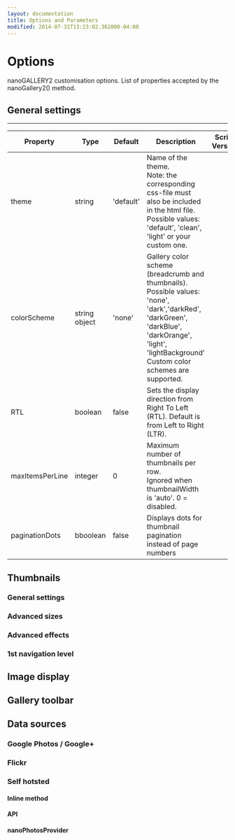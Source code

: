 ```yaml
---
layout: documentation
title: Options and Parameters
modified: 2014-07-31T13:23:02.362000-04:00
---
```


# Options

nanoGALLERY2 customisation options. List of properties accepted by the nanoGallery2() method.

## General settings

-----

| Property | Type | Default | Description | Script<br>Version |
| ----- | ----- | ----- | ----- | ----- |
| theme | string | 'default' |Name of the theme.<br>Note: the corresponding css-file must also be included in the html file.<br>Possible values: 'default', 'clean', 'light' or your custom one. ||
| colorScheme | string<br>object | 'none' | Gallery color scheme (breadcrumb and thumbnails).<br>Possible values: 'none', 'dark','darkRed', 'darkGreen', 'darkBlue', 'darkOrange', 'light', 'lightBackground'<br>Custom color schemes are supported. ||
| RTL | boolean | false | Sets the display direction from Right To Left (RTL). Default is from Left to Right (LTR). ||
| maxItemsPerLine	| integer |	0	| Maximum number of thumbnails per row.<br> Ignored when thumbnailWidth is 'auto'. 0 = disabled.||
| paginationDots | bboolean | false | Displays dots for thumbnail pagination instead of page numbers ||

## Thumbnails

### General settings


### Advanced sizes

### Advanced effects

### 1st navigation level


## Image display


## Gallery toolbar

## Data sources

### Google Photos / Google+

### Flickr

### Self hotsted

#### Inline method

#### API

#### nanoPhotosProvider



